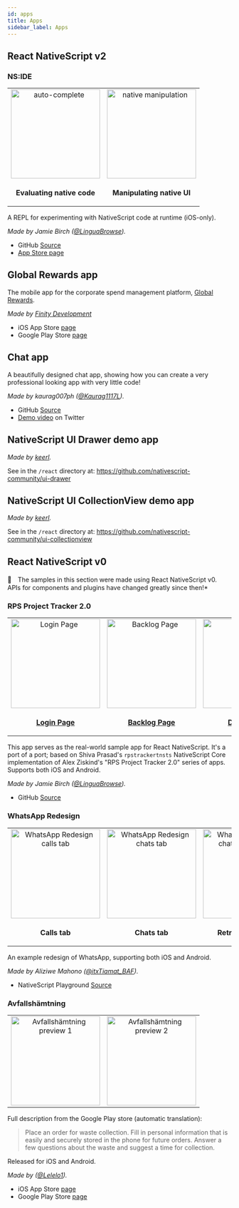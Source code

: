 ```yaml
---
id: apps
title: Apps
sidebar_label: Apps
---
```

<!-- contributors: [shirakaba] -->

## React NativeScript v2

### NS:IDE

<table>
    <tbody>
        <tr>
            <td align="center" valign="middle">
                <img alt="auto-complete" src="/img/sample-apps/nside-auto-complete.png" width="200px" </img>
            </td>
            <td align="center" valign="middle">
                <img alt="native manipulation" src="/img/sample-apps/nside-native-manipulation.png" width="200px"</img>
            </td>
        </tr>
        <tr>
            <td align="center" valign="middle">
                <p><b>Evaluating native code</b></p>
            </td>
            <td align="center" valign="middle">
                <p><b>Manipulating native UI</b></p>
            </td>
        </tr>
    </tbody>
</table>

A REPL for experimenting with NativeScript code at runtime (iOS-only).

*Made by Jamie Birch ([@LinguaBrowse](https://twitter.com/LinguaBrowse)).*

* GitHub [Source](https://github.com/shirakaba/nside)
* [App Store page](https://itunes.apple.com/us/app/nside/id1446068686?ls=1&mt=8)

## Global Rewards app

The mobile app for the corporate spend management platform, [Global Rewards](https://globalrewardsusa.com).

*Made by [Finity Development](https://www.finitydevelopment.com/)*

* iOS App Store [page](https://apps.apple.com/us/app/global-rewards/id1548512772)
* Google Play Store [page](https://play.google.com/store/apps/details?id=org.finitydevs.global)

## Chat app

A beautifully designed chat app, showing how you can create a very professional looking app with very little code!

*Made by kaurag007ph ([@Kaurag1117L](https://twitter.com/Kaurag1117L)).*

* GitHub [Source](https://github.com/kaurag007ph/react-nativescript-chat-app/)
* [Demo video](https://twitter.com/Kaurag1117L/status/1321842717844885508?s=20) on Twitter

## NativeScript UI Drawer demo app

*Made by [keerl](https://github.com/keerl).*

See in the `/react` directory at: https://github.com/nativescript-community/ui-drawer

## NativeScript UI CollectionView demo app

*Made by [keerl](https://github.com/keerl).*

See in the `/react` directory at: https://github.com/nativescript-community/ui-collectionview

## React NativeScript v0

🚨　The samples in this section were made using React NativeScript v0. APIs for components and plugins have changed greatly since then!*

### RPS Project Tracker 2.0

<table>
    <tbody>
        <tr>
            <td align="center" valign="middle">
                <img alt="Login Page" width="200px" src="/img/sample-apps/rpstrackerrns-login-page.png"/>
            </td>
            <td align="center" valign="middle">
                <img alt="Backlog Page" width="200px" src="/img/sample-apps/rpstrackerrns-backlog-page.png"/>
            </td>
            <td align="center" valign="middle">
                <img alt="Detail Page" width="200px" src="/img/sample-apps/rpstrackerrns-detail-page.png"/>
            </td>
        </tr>
        <tr>
            <td align="center" valign="middle">
                <p><b><a href="https://github.com/shirakaba/rpstrackerrns/tree/master/app/views/pages/login/LoginPage.tsx">Login Page</a></b></p>
            </td>
            <td align="center" valign="middle">
                <p><b><a href="https://github.com/shirakaba/rpstrackerrns/tree/master/app/views/pages/backlog/BacklogPage.tsx">Backlog Page</a></b></p>
            </td>
            <td align="center" valign="middle">
                <p><b><a href="https://github.com/shirakaba/rpstrackerrns/blob/master/app/views/pages/detail/DetailPage.tsx">Detail Page</a></b></p>
            </td>
        </tr>
    </tbody>
</table>

This app serves as the real-world sample app for React NativeScript. It's a port of a port; based on Shiva Prasad's `rpstrackertnsts` NativeScript Core implementation of Alex Ziskind's "RPS Project Tracker 2.0" series of apps. Supports both iOS and Android.

*Made by Jamie Birch ([@LinguaBrowse](https://twitter.com/LinguaBrowse)).*

* GitHub [Source](https://github.com/shirakaba/rpstrackerrns)


### WhatsApp Redesign

<table>
    <tbody>
        <tr>
            <td align="center" valign="middle">
                <img alt="WhatsApp Redesign calls tab" src="/img/sample-apps/wa-1.jpg" width="200px" </img>
            </td>
            <td align="center" valign="middle">
                <img alt="WhatsApp Redesign chats tab" src="/img/sample-apps/wa-2.jpg" width="200px"</img>
            </td>
            <td align="center" valign="middle">
                <img alt="WhatsApp Redesign chats tab, header retracted" src="/img/sample-apps/wa-3.jpg" width="200px"</img>
            </td>
        </tr>
        <tr>
            <td align="center" valign="middle">
                <p><b>Calls tab</b></p>
            </td>
            <td align="center" valign="middle">
                <p><b>Chats tab</b></p>
            </td>
            <td align="center" valign="middle">
                <p><b>Retracted header</b></p>
            </td>
        </tr>
    </tbody>
</table>

An example redesign of WhatsApp, supporting both iOS and Android.

*Made by Aliziwe Mahono ([@itxTiamat_BAF](https://twitter.com/itxTiamat_BAF)).*

* NativeScript Playground [Source](https://play.nativescript.org/?template=play-react&id=QahdpV&v=2)


### Avfallshämtning

<table>
    <tbody>
        <tr>
            <td align="center" valign="middle">
                <img alt="Avfallshämtning preview 1" src="/img/sample-apps/avfallshamtning-ios-1.png" width="200px" </img>
            </td>
            <td align="center" valign="middle">
                <img alt="Avfallshämtning preview 2" src="/img/sample-apps/avfallshamtning-ios-2.png" width="200px"</img>
            </td>
        </tr>
    </tbody>
</table>

Full description from the Google Play store (automatic translation):

> Place an order for waste collection. Fill in personal information that is easily and securely stored in the phone for future orders. Answer a few questions about the waste and suggest a time for collection.

Released for iOS and Android.

*Made by ([@Lelelo1](https://github.com/lelelo1)).*

* iOS App Store [page](https://apps.apple.com/se/app/avfallshämtning/id1489799609?l=en)
* Google Play Store [page](https://play.google.com/store/apps/details?id=org.nativescript.avfallshamtning)


